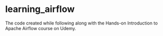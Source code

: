 # learning_airflow
The code created while following along with the Hands-on Introduction to Apache Airflow course on Udemy.
